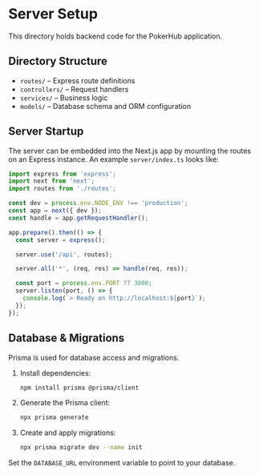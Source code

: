 # Server Setup

This directory holds backend code for the PokerHub application.

## Directory Structure

- `routes/` – Express route definitions
- `controllers/` – Request handlers
- `services/` – Business logic
- `models/` – Database schema and ORM configuration

## Server Startup

The server can be embedded into the Next.js app by mounting the routes on an
Express instance. An example `server/index.ts` looks like:

```ts
import express from 'express';
import next from 'next';
import routes from './routes';

const dev = process.env.NODE_ENV !== 'production';
const app = next({ dev });
const handle = app.getRequestHandler();

app.prepare().then(() => {
  const server = express();

  server.use('/api', routes);

  server.all('*', (req, res) => handle(req, res));

  const port = process.env.PORT ?? 3000;
  server.listen(port, () => {
    console.log(`> Ready on http://localhost:${port}`);
  });
});
```

## Database & Migrations

Prisma is used for database access and migrations.

1. Install dependencies:
   ```bash
   npm install prisma @prisma/client
   ```
2. Generate the Prisma client:
   ```bash
   npx prisma generate
   ```
3. Create and apply migrations:
   ```bash
   npx prisma migrate dev --name init
   ```

Set the `DATABASE_URL` environment variable to point to your database.
